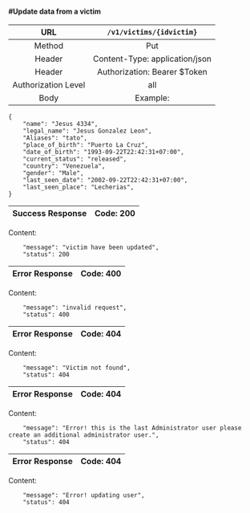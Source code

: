 #### #Update data from a victim

|URL | `/v1/victims/{idvictim}`  |
|:-:|:-:|
|  Method  |Put|
|  Header  |Content-Type: application/json|
|  Header  | Authorization: Bearer $Token|
|  Authorization Level | all |
|  Body  |Example:
    {
        "name": "Jesus 4334",
        "legal_name": "Jesus Gonzalez Leon",
        "Aliases": "tato",
        "place_of_birth": "Puerto La Cruz",
        "date_of_birth": "1993-09-22T22:42:31+07:00",
        "current_status": "released",
        "country": "Venezuela",
        "gender": "Male",
        "last_seen_date": "2002-09-22T22:42:31+07:00",
        "last_seen_place": "Lecherias",
    }
| Success Response | Code: 200  |
|:-:|:-:|

Content:

        "message": "victim have been updated",
        "status": 200

| Error Response | Code: 400  |
|:-:|:-:|

Content:

        "message": "invalid request",
        "status": 400

| Error Response | Code: 404  |
|:-:|:-:|

Content:

        "message": "Victim not found",
        "status": 404

| Error Response | Code: 404  |
|:-:|:-:|

Content:

        "message": "Error! this is the last Administrator user please create an additional administrator user.",
        "status": 404

| Error Response | Code: 404  |
|:-:|:-:|

Content:

        "message": "Error! updating user",
        "status": 404


